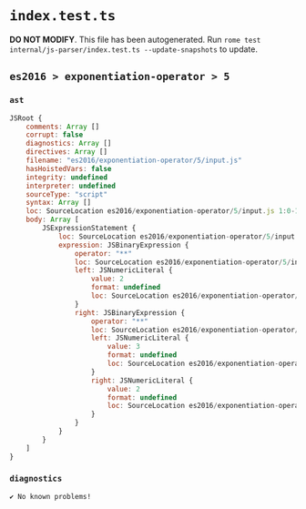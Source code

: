 # `index.test.ts`

**DO NOT MODIFY**. This file has been autogenerated. Run `rome test internal/js-parser/index.test.ts --update-snapshots` to update.

## `es2016 > exponentiation-operator > 5`

### `ast`

```javascript
JSRoot {
	comments: Array []
	corrupt: false
	diagnostics: Array []
	directives: Array []
	filename: "es2016/exponentiation-operator/5/input.js"
	hasHoistedVars: false
	integrity: undefined
	interpreter: undefined
	sourceType: "script"
	syntax: Array []
	loc: SourceLocation es2016/exponentiation-operator/5/input.js 1:0-1:13
	body: Array [
		JSExpressionStatement {
			loc: SourceLocation es2016/exponentiation-operator/5/input.js 1:0-1:13
			expression: JSBinaryExpression {
				operator: "**"
				loc: SourceLocation es2016/exponentiation-operator/5/input.js 1:0-1:13
				left: JSNumericLiteral {
					value: 2
					format: undefined
					loc: SourceLocation es2016/exponentiation-operator/5/input.js 1:0-1:1
				}
				right: JSBinaryExpression {
					operator: "**"
					loc: SourceLocation es2016/exponentiation-operator/5/input.js 1:6-1:12
					left: JSNumericLiteral {
						value: 3
						format: undefined
						loc: SourceLocation es2016/exponentiation-operator/5/input.js 1:6-1:7
					}
					right: JSNumericLiteral {
						value: 2
						format: undefined
						loc: SourceLocation es2016/exponentiation-operator/5/input.js 1:11-1:12
					}
				}
			}
		}
	]
}
```

### `diagnostics`

```
✔ No known problems!

```

